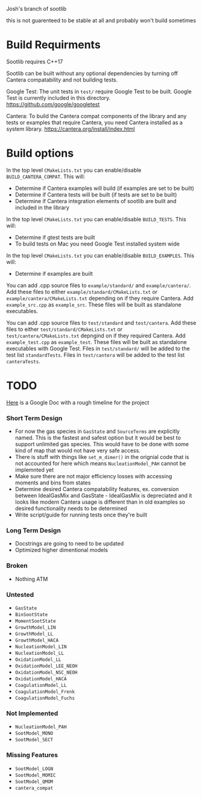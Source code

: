 Josh's branch of sootlib

this is not guarenteed to be stable at all and probably won't build sometimes

# Build Requirments

Sootlib requires C++17

Sootlib can be built without any optional dependencies by turning off Cantera compatability and not building tests.

Google Test: The unit tests in `test/` require Google Test to be built. Google Test is currently included in this
directory. https://github.com/google/googletest

Cantera: To build the Cantera compat components of the library and any tests or examples that require Cantera, you need
Cantera installed as a system library. https://cantera.org/install/index.html

# Build options

In the top level `CMakeLists.txt` you can enable/disable `BUILD_CANTERA_COMPAT`. This will:
* Determine if Cantera examples will build (if examples are set to be built)
* Determine if Cantera tests will be built (if tests are set to be built)
* Determine if Cantera integration elements of sootlib are built and included in the library

In the top level `CMakeLists.txt` you can enable/disable `BUILD_TESTS`. This will:
* Determine if gtest tests are built
* To build tests on Mac you need Google Test installed system wide

In the top level `CMakeLists.txt` you can enable/disable `BUILD_EXAMPLES`. This will:
* Determine if examples are built

You can add .cpp source files to `example/standard/` and `example/cantera/`. Add these files to either
`example/standard/CMakeLists.txt` or `example/cantera/CMakeLists.txt` depending on if they require Cantera. Add
`example_src.cpp` as `example_src`. These files will be built as standalone executables.

You can add .cpp source files to `test/standard` and `test/cantera`. Add these files to either
`test/standard/CMakeLists.txt` or `test/cantera/CMakeLists.txt` depngind on if they required Cantera. Add
`example_test.cpp` as `example_test`. These files will be built as standalone executables with Google Test. Files in
`test/standard/` will be added to the test list `standardTests`. Files in `test/cantera` will be added to the test list
`canteraTests`.

# TODO

[Here](https://docs.google.com/document/d/1oHtjIDLV2zkGqsUGPKtzTRXVuCF2Cdz00SIotQ4hKZ0/edit?usp=sharing) is a Google Doc
with a rough timeline for the project

### Short Term Design

* For now the gas species in `GasState` and `SourceTerms` are explicitly named. This is the fastest and safest option
  but it would be best to support unlimited gas species. This would have to be done with some kind of map that would not
  have very safe access.
* There is stuff with things like `set_m_dimer()` in the orignial code that is not accounted for here which means
  `NucleationModel_PAH` cannot be implemnted yet
* Make sure there are not major efficiency losses with accessing moments and bins from states
* Determine desired Cantera compatability features, ex. conversion between IdealGasMix and GasState - IdealGasMix is 
  depreciated and it looks like modern Cantera usage is different than in old examples so desired functionality needs to
  be determined
* Write script/guide for running tests once they're built
  
### Long Term Design

* Docstrings are going to need to be updated
* Optimized higher dimentional models

### Broken

* Nothing ATM

### Untested

* `GasState`
* `BinSootState`
* `MomentSootState`
* `GrowthModel_LIN`
* `GrowthModel_LL`
* `GrowthModel_HACA`
* `NucleationModel_LIN`
* `NucleationModel_LL`
* `OxidationModel_LL`
* `OxidationModel_LEE_NEOH`
* `OxidationModel_NSC_NEOH`
* `OxidationModel_HACA`
* `CoagulationModel_LL`
* `CoagulationModel_Frenk`
* `CoagulationModel_Fuchs`

### Not Implemented

* `NucleationModel_PAH`
* `SootModel_MONO`
* `SootModel_SECT`

### Missing Features

* `SootModel_LOGN`
* `SootModel_MOMIC`
* `SootModel_QMOM`
* `cantera_compat`
